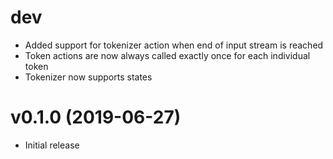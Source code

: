 # dev

* Added support for tokenizer action when end of input stream is reached
* Token actions are now always called exactly once for each individual token
* Tokenizer now supports states

# v0.1.0 (2019-06-27)

* Initial release
